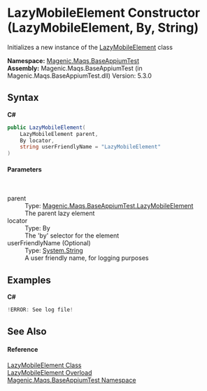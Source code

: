 # LazyMobileElement Constructor (LazyMobileElement, By, String)
 

Initializes a new instance of the <a href="MAQS_5/Appium_AUTOGENERATED/LazyMobileElement_Class">LazyMobileElement</a> class

**Namespace:**&nbsp;<a href="MAQS_5/Appium_AUTOGENERATED/Magenic-Maqs-BaseAppiumTest_Namespace">Magenic.Maqs.BaseAppiumTest</a><br />**Assembly:**&nbsp;Magenic.Maqs.BaseAppiumTest (in Magenic.Maqs.BaseAppiumTest.dll) Version: 5.3.0

## Syntax

**C#**<br />
``` C#
public LazyMobileElement(
	LazyMobileElement parent,
	By locator,
	string userFriendlyName = "LazyMobileElement"
)
```


#### Parameters
&nbsp;<dl><dt>parent</dt><dd>Type: <a href="MAQS_5/Appium_AUTOGENERATED/LazyMobileElement_Class">Magenic.Maqs.BaseAppiumTest.LazyMobileElement</a><br />The parent lazy element</dd><dt>locator</dt><dd>Type: By<br />The 'by' selector for the element</dd><dt>userFriendlyName (Optional)</dt><dd>Type: <a href="http://msdn2.microsoft.com/en-us/library/s1wwdcbf" target="_blank">System.String</a><br />A user friendly name, for logging purposes</dd></dl>

## Examples

**C#**<br />
``` C#
!ERROR: See log file!
```


## See Also


#### Reference
<a href="MAQS_5/Appium_AUTOGENERATED/LazyMobileElement_Class">LazyMobileElement Class</a><br /><a href="MAQS_5/Appium_AUTOGENERATED/LazyMobileElement_Constructor">LazyMobileElement Overload</a><br /><a href="MAQS_5/Appium_AUTOGENERATED/Magenic-Maqs-BaseAppiumTest_Namespace">Magenic.Maqs.BaseAppiumTest Namespace</a><br />